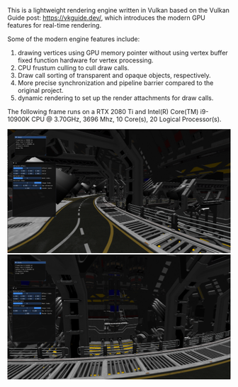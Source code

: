 This is a lightweight rendering engine written in Vulkan based on the Vulkan Guide post: https://vkguide.dev/, which introduces the modern GPU features for real-time rendering.

Some of the modern engine features include:

1. drawing vertices using GPU memory pointer without using vertex buffer fixed function hardware for vertex processing. 
2. CPU frustum culling to cull draw calls.
3. Draw call sorting of transparent and opaque objects, respectively.
4. More precise synchronization and pipeline barrier compared to the original project.
5. dynamic rendering to set up the render attachments for draw calls.

The following frame runs on a RTX 2080 Ti and Intel(R) Core(TM) i9-10900K CPU @ 3.70GHz, 3696 Mhz, 10 Core(s), 20 Logical Processor(s).

![alt text](image.png)
![alt text](image-1.png)